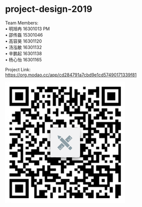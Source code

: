 # project-design-2019

Team Members:<br/>
• 明旭冉 16301013 PM<br/>
•	邵传磊 15301046<br/>
•	高容昊 16301120<br/>
•	汤泓敏 16301132<br/>
•	辛鹏起 16301138<br/>
•	杨心怡 16301165<br/>

Project Link:<br/>
https://org.modao.cc/app/cd284791a7cbd9e1cd57490171339f81

<img src="./Project-QRcode.png"></img>
